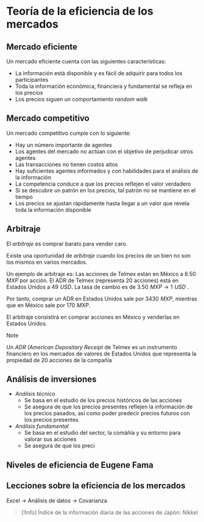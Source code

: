 # Teoría de la eficiencia de los mercados

## Mercado eficiente

Un mercado eficiente cuenta con las siguientes características:
- La información está disponible y es fácil de adquirir para todos los participantes
- Toda la información económica, financiera y fundamental se refleja en los precios
- Los precios siguen un comportamiento _random walk_


## Mercado competitivo

Un mercado competitivo cumple con lo siguiente:
- Hay un número importante de agentes
- Los agentes del mercado no actúan con el objetivo de perjudicar otros agentes
- Las transacciones no tienen costos altos
- Hay suficientes agentes informados y con habilidades para el análisis de la información
- La competencia conduce a que los precios reflejen el valor verdadero
- Si se descubre un patrón en los precios, tal patrón no se mantiene en el tiempo
- Los precios se ajustan rápidamente hasta llegar a un valor que revela toda la información disponible


## Arbitraje

El _arbitraje_ es comprar barato para vender caro.

Existe una oportunidad de _arbitraje_ cuando los precios de un bien no son los mismos en varios mercados.

Un ejemplo de arbitraje es:
Las acciones de Telmex están en México a $8.50\,\,MXP$ por acción.
El ADR de Telmex (representa 20 acciones) está en Estados Unidos a $49\,\,USD$.
La tasa de cambio es de $3.50\,\,MXP \to 1\,\,USD$ .

Por tanto, comprar un ADR en Estados Unidos sale por $3430\,\,MXP$, mientras que en México sale por $170\,\,MXP$.

El arbitraje consistirá en comprar acciones en México y venderlas en Estados Unidos.

>[!Note]
>Un _ADR (American Depositary Receipt_  de Telmex es un instrumento financiero en los mercados de valores de Estados Unidos que representa la propiedad de 20 acciones de la compañía


## Análisis de inversiones

- _Análisis técnico_
	- Se basa en el estudio de los precios históricos de las acciones
	- Se asegura de que los precios presentes reflejen la información de los precios pasados, así como poder predecir precios futuros con los precios presentes
- _Análisis fundamental_
	- Se basa en el estudio del sector, la comáñía y su entorno para valorar sus acciones
	- Se asegura de que los preci



## Niveles de eficiencia de Eugene Fama


## Lecciones sobre la eficiencia de los mercados





































































Excel -> Análisis de datos -> Covarianza

>[!Info]
>Índice de la información diaria de las acciones de Japón: _Nikkei_

